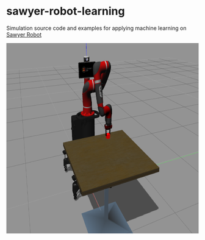 # sawyer-robot-learning
Simulation source code and examples for applying machine learning on <a href="https://github.com/RethinkRobotics/sawyer_simulator">Sawyer Robot</a>

<p align= "center">
  <img src="sawyer_gazebo_env/sawyer.png/" height="500" width="700">
</p>
